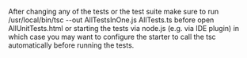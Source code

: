 After changing any of the tests or the test suite make sure to run
    /usr/local/bin/tsc --out AllTestsInOne.js AllTests.ts
before
    open AllUnitTests.html
or starting the tests via node.js (e.g. via IDE plugin) in which case you
may want to configure the starter to call the tsc automatically before running
the tests.